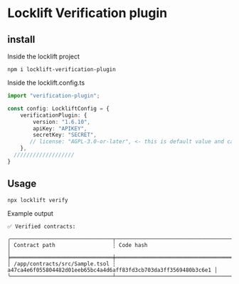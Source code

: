 # Locklift Verification plugin


## install
Inside the locklift project
```shell
npm i locklift-verification-plugin
```

Inside the locklift.config.ts
```typescript
import "verification-plugin";

const config: LockliftConfig = {
    verificationPlugin: {
        version: "1.6.10",
        apiKey: "APIKEY",
        secretKey: "SECRET",
       // license: "AGPL-3.0-or-later", <- this is default value and can be overrided
    },
  ///////////////////
}
```

## Usage
```shell
npx locklift verify
```
Example output
```text
✅ Verified contracts:

╭────────────────────────────────┬──────────────────────────────────────────────────────────────────╮
│ Contract path                  ┆ Code hash                                                        │
╞════════════════════════════════╪══════════════════════════════════════════════════════════════════╡
│ /app/contracts/src/Sample.tsol ┆ a47ca4e6f055804482d01eeb65bc4a4d6aff83fd3cb703da3ff3569480b3c6e1 │
╰────────────────────────────────┴──────────────────────────────────────────────────────────────────╯



```



